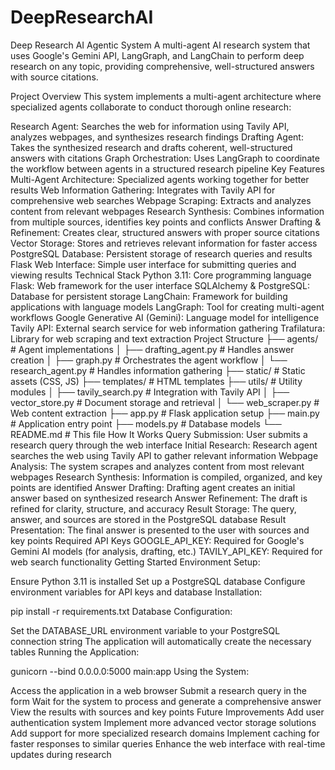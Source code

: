 # DeepResearchAI

Deep Research AI Agentic System
A multi-agent AI research system that uses Google's Gemini API, LangGraph, and LangChain to perform deep research on any topic, providing comprehensive, well-structured answers with source citations.

Project Overview
This system implements a multi-agent architecture where specialized agents collaborate to conduct thorough online research:

Research Agent: Searches the web for information using Tavily API, analyzes webpages, and synthesizes research findings
Drafting Agent: Takes the synthesized research and drafts coherent, well-structured answers with citations
Graph Orchestration: Uses LangGraph to coordinate the workflow between agents in a structured research pipeline
Key Features
Multi-Agent Architecture: Specialized agents working together for better results
Web Information Gathering: Integrates with Tavily API for comprehensive web searches
Webpage Scraping: Extracts and analyzes content from relevant webpages
Research Synthesis: Combines information from multiple sources, identifies key points and conflicts
Answer Drafting & Refinement: Creates clear, structured answers with proper source citations
Vector Storage: Stores and retrieves relevant information for faster access
PostgreSQL Database: Persistent storage of research queries and results
Flask Web Interface: Simple user interface for submitting queries and viewing results
Technical Stack
Python 3.11: Core programming language
Flask: Web framework for the user interface
SQLAlchemy & PostgreSQL: Database for persistent storage
LangChain: Framework for building applications with language models
LangGraph: Tool for creating multi-agent workflows
Google Generative AI (Gemini): Language model for intelligence
Tavily API: External search service for web information gathering
Trafilatura: Library for web scraping and text extraction
Project Structure
├── agents/               # Agent implementations
│   ├── drafting_agent.py # Handles answer creation
│   ├── graph.py          # Orchestrates the agent workflow
│   └── research_agent.py # Handles information gathering
├── static/               # Static assets (CSS, JS)
├── templates/            # HTML templates
├── utils/                # Utility modules
│   ├── tavily_search.py  # Integration with Tavily API
│   ├── vector_store.py   # Document storage and retrieval
│   └── web_scraper.py    # Web content extraction
├── app.py                # Flask application setup
├── main.py               # Application entry point
├── models.py             # Database models
└── README.md             # This file
How It Works
Query Submission: User submits a research query through the web interface
Initial Research: Research agent searches the web using Tavily API to gather relevant information
Webpage Analysis: The system scrapes and analyzes content from most relevant webpages
Research Synthesis: Information is compiled, organized, and key points are identified
Answer Drafting: Drafting agent creates an initial answer based on synthesized research
Answer Refinement: The draft is refined for clarity, structure, and accuracy
Result Storage: The query, answer, and sources are stored in the PostgreSQL database
Result Presentation: The final answer is presented to the user with sources and key points
Required API Keys
GOOGLE_API_KEY: Required for Google's Gemini AI models (for analysis, drafting, etc.)
TAVILY_API_KEY: Required for web search functionality
Getting Started
Environment Setup:

Ensure Python 3.11 is installed
Set up a PostgreSQL database
Configure environment variables for API keys and database
Installation:

pip install -r requirements.txt
Database Configuration:

Set the DATABASE_URL environment variable to your PostgreSQL connection string
The application will automatically create the necessary tables
Running the Application:

gunicorn --bind 0.0.0.0:5000 main:app
Using the System:

Access the application in a web browser
Submit a research query in the form
Wait for the system to process and generate a comprehensive answer
View the results with sources and key points
Future Improvements
Add user authentication system
Implement more advanced vector storage solutions
Add support for more specialized research domains
Implement caching for faster responses to similar queries
Enhance the web interface with real-time updates during research
